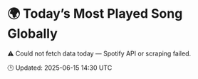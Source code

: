 # 🌍 Today’s Most Played Song Globally

⚠️ Could not fetch data today — Spotify API or scraping failed.

🕒 Updated: 2025-06-15 14:30 UTC
